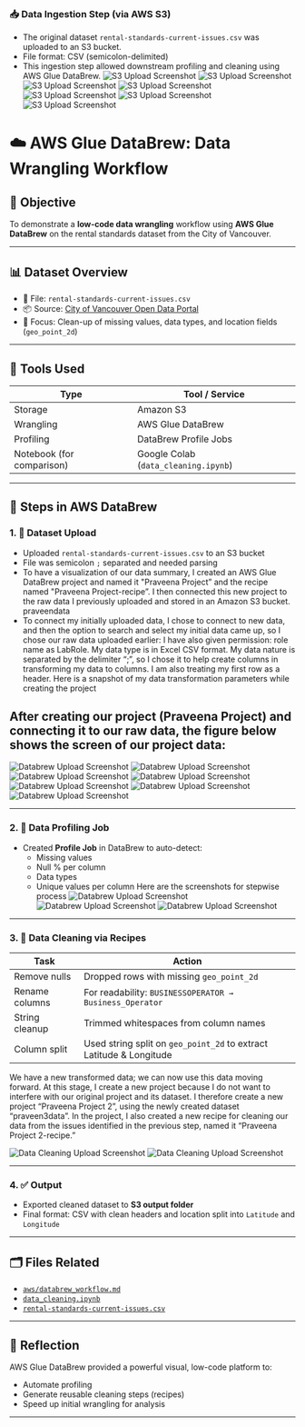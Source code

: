 ### 📥 Data Ingestion Step (via AWS S3)

- The original dataset `rental-standards-current-issues.csv` was uploaded to an S3 bucket.
- File format: CSV (semicolon-delimited)
- This ingestion step allowed downstream profiling and cleaning using AWS Glue DataBrew.
![S3 Upload Screenshot](../assets/s31.jpg)
![S3 Upload Screenshot](../assets/s32.jpg)
![S3 Upload Screenshot](../assets/s33.jpg)
![S3 Upload Screenshot](../assets/s34.jpg)
![S3 Upload Screenshot](../assets/s35.jpg)
![S3 Upload Screenshot](../assets/s36.jpg)
![S3 Upload Screenshot](../assets/s37.jpg)


# ☁️ AWS Glue DataBrew: Data Wrangling Workflow

## 🎯 Objective

To demonstrate a **low-code data wrangling** workflow using **AWS Glue DataBrew** on the rental standards dataset from the City of Vancouver.

---

## 📊 Dataset Overview

- 📁 File: `rental-standards-current-issues.csv`
- 📦 Source: [City of Vancouver Open Data Portal](https://opendata.vancouver.ca/explore/dataset/rental-standards-current-issues)
- 🧭 Focus: Clean-up of missing values, data types, and location fields (`geo_point_2d`)

---

## 🧰 Tools Used

| Type       | Tool / Service     |
|------------|--------------------|
| Storage    | Amazon S3          |
| Wrangling  | AWS Glue DataBrew  |
| Profiling  | DataBrew Profile Jobs |
| Notebook (for comparison) | Google Colab (`data_cleaning.ipynb`) |

---

## 🔄 Steps in AWS DataBrew

### 1. 🔹 Dataset Upload

- Uploaded `rental-standards-current-issues.csv` to an S3 bucket
- File was semicolon `;` separated and needed parsing
- To have a visualization of our data summary, I created an AWS Glue DataBrew project and named it "Praveena Project” and the recipe named "Praveena Project-recipe”. I then connected this new project to the raw data I previously uploaded and stored in an Amazon S3 bucket. praveendata
- To connect my initially uploaded data, I chose to connect to new data, and then the option to search and select my initial data came up, so I chose our raw data uploaded earlier:
I have also given permission: role name as LabRole.
My data type is in Excel CSV format.
My data nature is separated by the delimiter “;”, so I chose it to help create columns in transforming my data to columns.
I am also treating my first row as a header.
Here is a snapshot of my data transformation parameters while creating the project

After creating our project (Praveena Project) and connecting it to our raw data, the figure below shows the screen of our project data:
- 
![Databrew Upload Screenshot](../assets/db1.jpg)
![Databrew Upload Screenshot](../assets/db2.jpg)
![Databrew Upload Screenshot](../assets/db3.jpg)
![Databrew Upload Screenshot](../assets/db4.jpg)
![Databrew Upload Screenshot](../assets/db5.jpg)
![Databrew Upload Screenshot](../assets/db6.jpg)
![Databrew Upload Screenshot](../assets/db7.jpg)



---

### 2. 🧪 Data Profiling Job

- Created **Profile Job** in DataBrew to auto-detect:
  - Missing values
  - Null % per column
  - Data types
  - Unique values per column
    Here are the screenshots for stepwise process
![Databrew Upload Screenshot](../assets/db9.jpg)
![Databrew Upload Screenshot](../assets/db10.jpg)
![Databrew Upload Screenshot](../assets/db11.jpg)

---

### 3. 🧹 Data Cleaning via Recipes

| Task | Action |
|------|--------|
| Remove nulls | Dropped rows with missing `geo_point_2d` |
| Rename columns | For readability: `BUSINESSOPERATOR → Business_Operator` |
| String cleanup | Trimmed whitespaces from column names |
| Column split | Used string split on `geo_point_2d` to extract Latitude & Longitude |

We have a new transformed data; we can now use this data moving forward. At this stage, I create a new project because I do not want to interfere with our original project and its dataset.
I therefore create a new project “Praveena Project 2”, using the newly created dataset “praveen3data”. In the project, I also created a new recipe for cleaning our data from the issues identified in the previous step, named it “Praveena Project 2-recipe.”

![Data Cleaning Upload Screenshot](../assets/Screenshot2025-03-26212400.png)
![Data Cleaning Upload Screenshot](../assets/Screenshot2025-03-26212419.png)



---

### 4. ✅ Output

- Exported cleaned dataset to **S3 output folder**
- Final format: CSV with clean headers and location split into `Latitude` and `Longitude`

---

## 🗂️ Files Related

- [`aws/databrew_workflow.md`](databrew_workflow.md)
- [`data_cleaning.ipynb`](../notebooks/data_cleaning.ipynb)
- [`rental-standards-current-issues.csv`](../data/rental-standards-current-issues.csv)

---

## 🧠 Reflection

AWS Glue DataBrew provided a powerful visual, low-code platform to:
- Automate profiling
- Generate reusable cleaning steps (recipes)
- Speed up initial wrangling for analysis

---

